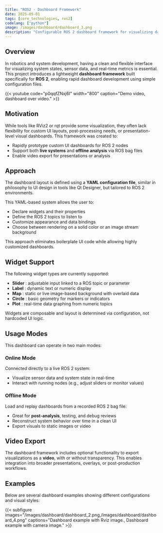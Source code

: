 ```yaml
---
title: "ROS2 - Dashboard Framework"
date: 2025-05-01
tags: [core_technologies, ros2]
codelang: ["python"]
image: /images/dashboard/dashboard_3.png
description: "Configurable ROS 2 dashboard framework for visualizing data, controlling nodes, and exporting video-based UI layouts."
---
```



## Overview

In robotics and system development, having a clean and flexible interface for visualizing system states, sensor data, and real-time metrics is essential. This project introduces a lightweight **dashboard framework** built specifically for **ROS 2**, enabling rapid dashboard development using simple configuration files.


{{< youtube code="p0qqfZNxj6I" width="800" caption="Demo video, dashboard over video." >}}

## Motivation

While tools like RViz2 or rqt provide some visualization, they often lack flexibility for custom UI layouts, post-processing needs, or presentation-level visual dashboards. This framework was created to:

- Rapidly prototype custom UI dashboards for ROS 2 nodes
- Support both **live systems** and **offline analysis** via ROS bag files
- Enable video export for presentations or analysis

## Approach

The dashboard layout is defined using a **YAML configuration file**, similar in philosophy to UI design in tools like Qt Designer, but tailored to ROS 2 environments.

This YAML-based system allows the user to:
- Declare widgets and their properties
- Define the ROS 2 topics to listen to
- Customize appearance and data bindings
- Choose between rendering on a solid color or an image stream background

This approach eliminates boilerplate UI code while allowing highly customized dashboards.

## Widget Support

The following widget types are currently supported:

- **Slider** : adjustable input linked to a ROS topic or parameter
- **Label** : dynamic text or numeric display
- **Map** : static or live image-based background with overlaid data
- **Circle** : basic geometry for markers or indicators
- **Plot** : real-time data graphing from numeric topics

Widgets are composable and layout is determined via configuration, not hardcoded UI logic.

## Usage Modes

This dashboard can operate in two main modes:

### Online Mode

Connected directly to a live ROS 2 system:
- Visualize sensor data and system state in real-time
- Interact with running nodes (e.g., adjust sliders or monitor values)

### Offline Mode

Load and replay dashboards from a recorded ROS 2 bag file:
- Great for **post-analysis**, testing, and debug reviews
- Reconstruct system behavior over time in a clean UI
- Export visuals to static images or video

## Video Export

The dashboard framework includes optional functionality to export visualizations as a **video**, with or without transparency. This enables integration into broader presentations, overlays, or post-production workflows.

## Examples

Below are several dashboard examples showing different configurations and visual styles:

{{< subfigure images="/images/dashboard/dashboard_2.png,/images/dashboard/dashboard_4.png" captions="Dashboard example with Rviz image., Dashboard example with camera image." >}}